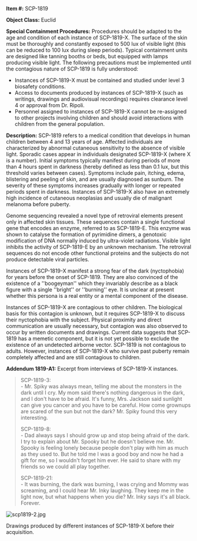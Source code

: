 **Item #:** SCP-1819

**Object Class:** Euclid

**Special Containment Procedures:** Procedures should be adapted to the age and condition of each instance of SCP-1819-X. The surface of the skin must be thoroughly and constantly exposed to 500 lux of visible light (this can be reduced to 100 lux during sleep periods). Typical containment units are designed like tanning booths or beds, but equipped with lamps producing visible light. The following precautions must be implemented until the contagious nature of SCP-1819 is fully understood:

*   Instances of SCP-1819-X must be contained and studied under level 3 biosafety conditions.
*   Access to documents produced by instances of SCP-1819-X (such as writings, drawings and audiovisual recordings) requires clearance level 4 or approval from Dr. Ripoli.
*   Personnel assigned to instances of SCP-1819-X cannot be re-assigned to other projects involving children and should avoid interactions with children from the general population.

**Description:** SCP-1819 refers to a medical condition that develops in human children between 4 and 13 years of age. Affected individuals are characterized by abnormal cutaneous sensitivity to the absence of visible light. Sporadic cases appear in individuals designated SCP-1819-X (where X is a number). Initial symptoms typically manifest during periods of more than 4 hours spent in darkness (hereby defined as less than 0.1 lux, but this threshold varies between cases). Symptoms include pain, itching, edema, blistering and peeling of skin, and are usually diagnosed as sunburn. The severity of these symptoms increases gradually with longer or repeated periods spent in darkness. Instances of SCP-1819-X also have an extremely high incidence of cutaneous neoplasias and usually die of malignant melanoma before puberty.

Genome sequencing revealed a novel type of retroviral elements present only in affected skin tissues. These sequences contain a single functional gene that encodes an enzyme, referred to as SCP-1819-E. This enzyme was shown to catalyse the formation of pyrimidine dimers, a genotoxic modification of DNA normally induced by ultra-violet radiations. Visible light inhibits the activity of SCP-1819-E by an unknown mechanism. The retroviral sequences do not encode other functional proteins and the subjects do not produce detectable viral particles.

Instances of SCP-1819-X manifest a strong fear of the dark (nyctophobia) for years before the onset of SCP-1819. They are also convinced of the existence of a ''boogeyman'' which they invariably describe as a black figure with a single ''bright'' or ''burning'' eye. It is unclear at present whether this persona is a real entity or a mental component of the disease.

Instances of SCP-1819-X are contagious to other children. The biological basis for this contagion is unknown, but it requires SCP-1819-X to discuss their nyctophobia with the subject. Physical proximity and direct communication are usually necessary, but contagion was also observed to occur by written documents and drawings. Current data suggests that SCP-1819 has a memetic component, but it is not yet possible to exclude the existence of an undetected airborne vector. SCP-1819 is not contagious to adults. However, instances of SCP-1819-X who survive past puberty remain completely affected and are still contagious to children.

**Addendum 1819-A1:** Excerpt from interviews of SCP-1819-X instances.

> SCP-1819-3:  
> \- Mr. Spiky was always mean, telling me about the monsters in the dark until I cry. My mom said there's nothing dangerous in the dark, and I don't have to be afraid. It's funny, Mrs. Jackson said sunlight can give you cancer and you have to be careful. How come grownups are scared of the sun but not the dark? Mr. Spiky found this very interesting.  
>   
> SCP-1819-8:  
> \- Dad always says I should grow up and stop being afraid of the dark. I try to explain about Mr. Spooky but he doesn't believe me. Mr. Spooky is feeling lonely because people don't play with him as much as they used to. But he told me I was a good boy and now he had a gift for me, so I wouldn't forget him ever. He said to share with my friends so we could all play together.  
>   
> SCP-1819-21:  
> \- It was burning, the dark was burning, I was crying and Mommy was screaming, and I could hear Mr. Inky laughing. They keep me in the light now, but what happens when you die? Mr. Inky says it's all black. Forever.

![scp1819-2.jpg](http://scp-wiki.wdfiles.com/local--files/scp-1819/scp1819-2.jpg)

Drawings produced by different instances of SCP-1819-X before their acquisition.